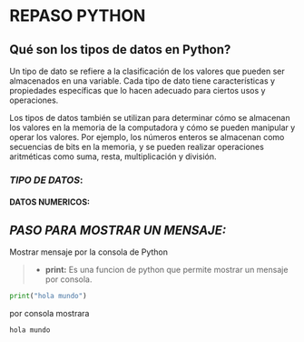 # REPASO PYTHON
## Qué son los tipos de datos en Python?
Un tipo de dato se refiere a la clasificación de los valores que pueden ser almacenados en una variable. Cada tipo de dato tiene características y propiedades específicas que lo hacen adecuado para ciertos usos y operaciones.

Los tipos de datos también se utilizan para determinar cómo se almacenan los valores en la memoria de la computadora y cómo se pueden manipular y operar los valores. Por ejemplo, los números enteros se almacenan como secuencias de bits en la memoria, y se pueden realizar operaciones aritméticas como suma, resta, multiplicación y división.

### *TIPO DE DATOS*:
#### DATOS NUMERICOS:


## *PASO PARA MOSTRAR UN MENSAJE:*
Mostrar mensaje por la consola de Python
>- **print:** Es una funcion de python que permite mostrar un mensaje por consola.
``` python
print("hola mundo")
```
por consola mostrara 
```python
hola mundo
```
